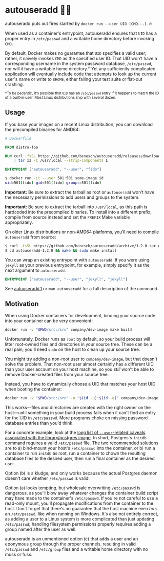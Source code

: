 # autouseradd 👩‍🚒

autouseradd puts out fires started by `docker run --user UID [CMD...]`. 🔥

When used as a container's entrypoint, autouseradd ensures that `UID` has a
proper entry in `/etc/passwd` and a writable home directory before invoking
`CMD`.

By default, Docker makes no guarantee that `UID` specifies a valid user; rather,
it naïvely invokes `CMD` as the specified user ID. That UID won't have a
corresponding username in the system password database, `/etc/passwd`, nor will
it have a writable home directory.† Yet any sufficiently complicated application
will eventually include code that attempts to look up the current user's name or
write to `$HOME`, either failing your test suite or flat-out crashing.

<small>†To be pedantic, it's possible that `UID` has an `/etc/passwd` entry if
it happens to match the ID of a built-in user. Most Linux distributions ship
with several dozen.</small>

## Usage

If you base your images on a recent Linux distribution, you can download the
precompiled binaries for AMD64:

```dockerfile
# Dockerfile

FROM distro-foo

RUN curl -fsSL https://github.com/benesch/autouseradd/releases/download/1.2.0/autouseradd-1.2.0-amd64.tar.gz \
    | tar xz -C /usr/local --strip-components 1

ENTRYPOINT ["autouseradd", "--user", "fido"]
```

```bash
$ docker run -it --user 501:501 some-image id
uid=501(fido) gid=501(fido) groups=501(fido)
```

**Important:** Be sure to extract the tarball as root or `autouseradd`
won't have the necessary permissions to add users and groups to the system.

**Important:** Be sure to extract the tarball into `/usr/local`, as this path
is hardcoded into the precompiled binaries. To install into a different
prefix, compile from source instead and set the `PREFIX` Make variable
appropriately.

On older Linux distributions or non-AMD64 platforms, you'll need to compile
`autouseradd` from source:

```bash
$ curl -fsSL https://github.com/benesch/autouseradd/archive/1.2.0.tar.gz | tar xz
$ cd autouseradd-1.2.0 && make && sudo make install
```

You can wrap an existing entrypoint with `autouseradd`. If you were using
`jekyll` as your previous entrypoint, for example, simply specify it as the next
argument to `autouseradd`.

```dockerfile
ENTRYPOINT ["autouseradd", "--user", "jekyll", "jekyll"]
```

See [autouseradd.1](autouseradd.1) or `man autouseradd` for a full description
of the command.

## Motivation

When using Docker containers for development, binding your source code into your
container can be very convenient:

```bash
docker run -v "$PWD/src:/src" company/dev-image make build
```

Unfortunately, Docker runs as `root` by default, so your build process will
litter root-owned files and directories in your source tree. These can be a real
pain; you'll need `sudo` on the host to clean up your source tree.

You might try adding a non-root user to `company/dev-image`, but that doesn't
solve the problem. That non-root user almost certainly has a different UID than
your user account on your host machine, so you *still* won't be able to remove
Docker-created files from your source tree.

Instead, you have to dynamically choose a UID that matches your host UID when
booting the container:

```bash
docker run -v "$PWD/src:/src" -u "$(id -u):$(id -g)" company/dev-image ...
```

This works—files and directories are created with the right owner on the
host—until something in your build process fails when it can't find an entry for
the UID in `/etc/passwd`. More programs choke on missing password database
entries than you'd think.

For a concrete example, look at the [long list of `--user`-related caveats
associated with the library/postgres image][postgres-user-notes]. In short,
Postgres's `initdb` command requires a valid `/etc/passwd` file. The two
recommended solutions are to a) bind-mount your host's `/etc/passwd` into the
container, or b) run a container to run `initdb` as root, run a container to
chown the resulting database files to the desired user, then run a final
container as the desired user.

Option (b) is a kludge, and only works because the actual Postgres daemon
doesn't care whether `/etc/passwd` is valid.

Option (a) looks tempting, but wholesale overwriting `/etc/passwd` is dangerous,
as you'll blow away whatever changes the container build script may have made to
the container's `/etc/passwd`. If you're not careful to use a read-only mount,
you'll propagate modifications from the container to the host. Don't forget that
there's no guarantee that the host machine even *has* an `/etc/passwd`, like
when running on Windows. It's also not entirely correct, as adding a user to a
Linux system is more complicated than just updating `/etc/passwd`; handling
filesystem permissions properly requires adding a group named after the user as
well.

autouseradd is an unmentioned option (c) that adds a user and an eponymous group
through the proper channels, resulting in valid `/etc/passwd` and `/etc/group`
files and a writable home directory with no muss or fuss.

[docker-run-user]: https://docs.docker.com/engine/reference/run/#user
[postgres-user-notes]: https://github.com/docker-library/docs/blob/212ed60a19b8b5454308b504fdcdf5d317f42b6f/postgres/README.md#arbitrary---user-notes
